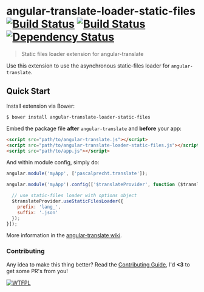 # angular-translate-loader-static-files [![Build Status](https://travis-ci.org/PascalPrecht/angular-translate-loader-static-files.png?branch=master)](https://travis-ci.org/PascalPrecht/angular-translate-loader-static-files) [![Build Status](https://travis-ci.org/PascalPrecht/angular-translate-loader-static-files.png?branch=canary)](https://travis-ci.org/PascalPrecht/angular-translate-loader-static-files) [![Dependency Status](https://gemnasium.com/PascalPrecht/angular-translate-loader-static-files.png)](https://gemnasium.com/PascalPrecht/angular-translate-loader-static-files)



> Static files loader extension for angular-translate

Use this extension to use the asynchronous static-files loader for `angular-translate`.

## Quick Start

Install extension via Bower:

```
$ bower install angular-translate-loader-static-files
```

Embed the package file **after** `angular-translate` and **before** your app:

```html
<script src="path/to/angular-translate.js"></script>
<script src="path/to/angular-translate-loader-static-files.js"></script>
<script src="path/to/app.js"></script>
```

And within module config, simply do:

```js
angular.module('myApp', ['pascalprecht.translate']);

angular.module('myApp').config(['$translateProvider', function ($translateProvider) {

  // use static-files loader with options object
  $translateProvider.useStaticFilesLoader({
    prefix: 'lang_',
    suffix: '.json'
  });
}]);
```

More information in the [angular-translate wiki](https://github.com/PascalPrecht/angular-translate/wiki).

### Contributing
Any idea to make this thing better? Read the [Contributing Guide](CONTRIBUTING.md),
I'd **<3** to get some PR's from you!


[![WTFPL](http://www.wtfpl.net/wp-content/uploads/2012/12/wtfpl-badge-4.png)](http://wtfpl.net)
